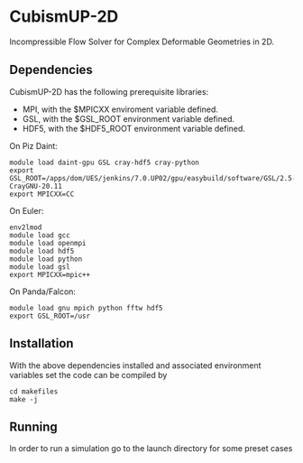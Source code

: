 # CubismUP-2D

Incompressible Flow Solver for Complex Deformable Geometries in 2D.

## Dependencies

CubismUP-2D has the following prerequisite libraries:

- MPI, with the $MPICXX enviroment variable defined.
- GSL, with the $GSL_ROOT environment variable defined.
- HDF5, with the $HDF5_ROOT environment variable defined.

On Piz Daint:
```
module load daint-gpu GSL cray-hdf5 cray-python
export GSL_ROOT=/apps/dom/UES/jenkins/7.0.UP02/gpu/easybuild/software/GSL/2.5-CrayGNU-20.11
export MPICXX=CC
```

On Euler:
```
env2lmod
module load gcc
module load openmpi
module load hdf5
module load python
module load gsl
export MPICXX=mpic++
```

On Panda/Falcon:
```
module load gnu mpich python fftw hdf5
export GSL_ROOT=/usr
```


## Installation

With the above dependencies installed and associated environment variables set the code can be compiled by
```
cd makefiles
make -j
```

## Running

In order to run a simulation go to the launch directory for some preset cases
